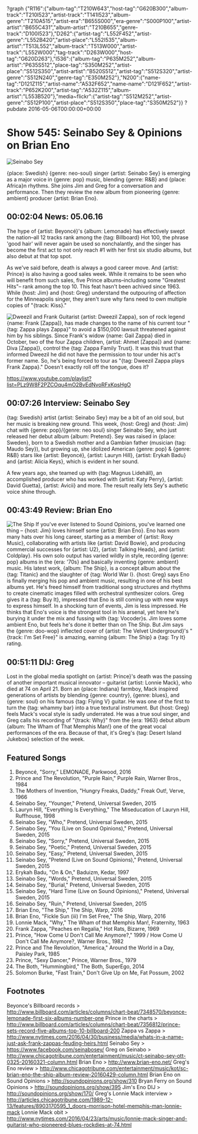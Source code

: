 ?graph {"R116":{"album-tag":"T210W643","host-tag":"G620B300","album-track":"T210I523","artist-track":"T141I523","album-genre":"T210A515","artist-era":"B655S000","era-genre":"S000P100","artist-artist":"B655C431","album-artist":"T210B655","genre-track":"D100I523"},"D262":{"artist-tag":"L552F452","artist-genre":"L552B420","artist-place":"L552I535","album-artist":"T513L552","album-track":"T513W000","artist-track":"L552W000","tag-track":"D263W000","host-tag":"G620D263"},"I536":{"album-tag":"P635M252","album-artist":"P635S512","place-tag":"S350M252","artist-place":"S512S350","artist-artist":"B520S512","artist-tag":"S512S320","artist-genre":"S512N240","genre-tag":"E350M252"},"N200":{"name-tag":"D121Z115","artist-name":"A532F652","name-name":"D121F652","artist-track":"P652K200","artist-tag":"A532Z115","album-artist":"L553B520"},"media~flickr":{"artist-tag":"S512M252","artist-genre":"S512P100","artist-place":"S512S350","place-tag":"S350M252"}}
?pubdate 2016-05-06T00:00:00+00:00

# Show 545: Seinabo Sey & Opinions on Brian Eno

![Seinabo Sey](https://sound-images.s3.amazonaws.com/images/2016/seinabosey_web.jpg)

{place: Swedish} {genre: neo-soul} singer {artist: Seinabo Sey} is emerging as a major voice in {genre: pop} music, blending {genre: R&B} and {place: Africa}n rhythms. She joins Jim and Greg for a conversation and performance. Then they review the new album from pioneering {genre: ambient} producer {artist: Brian Eno}.


## 00:02:04 News: 05.06.16
The hype of {artist: Beyoncé}'s {album: Lemonade} has effectively swept the nation–all 12 tracks rank among the {tag: Billboard} Hot 100, the phrase 'good hair' will never again be used so nonchalantly, and the singer has become the first act to not only reach #1 with her first six studio albums, but also debut at that top spot. 

As we've said before, death is always a good career move. And {artist: Prince} is also having a good sales week. While it remains to be seen who will benefit from such sales,  five Prince albums–including some "Greatest Hits"– rank among the top 10. This feat hasn't been achived since 1963. While {host: Jim} and {host: Greg} understand the outpouring of affection for the Minneapolis singer, they aren't sure why fans need to own multiple copies of "{track: Kiss}."

![Dweezil and Frank](https://sound-images.s3.amazonaws.com/images/2016/dweezilfrank.jpg)
Guitarist {artist: Dweezil Zappa}, son of rock legend {name: Frank [Zappa]}, has made changes to the name of his current tour "{tag: Zappa plays Zappa}" to avoid a  $150,000 lawsuit threatened against him by his siblings. Since Frank's widow {name: Gail Zappa} died in October, two of the four Zappa children, {artist: Ahmet [Zappa]} and {name: Diva [Zappa]}, control the {tag: Zappa Family Trust}. It was this trust that informed Dweezil he did not have the permission to tour under his act's former name. So, he's being forced to tour as "{tag: Dweezil Zappa plays Frank Zappa}." Doesn't exactly roll off the tongue, does it?

https://www.youtube.com/playlist?list=PLz9W8F2PZCOqu4mO2BvEdNvoRFxKpsHgO

## 00:07:26 Interview: Seinabo Sey

{tag: Swedish} artist {artist: Seinabo Sey} may be a bit of an old soul, but her music is breaking new ground. This week, {host: Greg} and {host: Jim} chat with {genre: pop}/{genre: neo soul} singer Seinabo Sey, who just released her debut album {album: Pretend}. Sey was raised in {place: Sweden}, born to a Swedish mother and a Gambian father (musician {tag: Maudo Sey}), but growing up, she idolized American {genre: pop} & {genre: R&B} stars like {artist: Beyoncé}, {artist: Lauryn Hill}, {artist: Erykah Badu} and {artist: Alicia Keys}, which is evident in her sound.

A few years ago, she teamed up with {tag: Magnus Lidehäll}, an accomplished producer who has worked with {artist: Katy Perry}, {artist: David Guetta}, {artist: Avicii} and more. The result really lets Sey's authetic voice shine through. 


## 00:43:49 Review: Brian Eno
![The Ship](http://is1.mzstatic.com/image/thumb/Music69/v4/06/b3/54/06b354fc-8355-ef6f-d955-5cec9fa632ee/source/600x600bb.jpg "38124/1083897139")
If you've ever listened to Sound Opinions, you've learned one thing – {host: Jim} loves himself some {artist: Brian Eno}. Eno has worn many hats over his long career, starting as a member of {artist: Roxy Music}, collaborating with artists like {artist: David Bowie}, and producing commercial successes for {artist: U2}, {artist: Talking Heads}, and {artist: Coldplay}. His own solo output has varied wildly in style, recording {genre: pop} albums in the {era: '70s} and basically inventing {genre: ambient} music. His latest work, {album: The Ship}, is a concept album about the {tag: Titanic} and the slaughter of {tag: World War I}. {host: Greg} says Eno is finally merging his pop and ambient music, resulting in one of his best albums yet. He's freed himself from traditional song structures and rhythms to create cinematic images filled with orchestral synthesizer colors. Greg gives it a {tag: Buy It}, impressed that Eno is still coming up with new ways to express himself. In a shocking turn of events, Jim is less impressed. He thinks that Eno's voice is the strongest tool in his arsenal, yet here he's burying it under the mix and fussing with {tag: Vocoder}s. Jim loves some ambient Eno, but feels he's done it better than on The Ship. But Jim says the {genre: doo-wop} inflected cover of {artist: The Velvet Underground}'s "{track: I'm Set Free}" is amazing, earning {album: The Ship} a {tag: Try It} rating.


## 00:51:11 DIJ: Greg
Lost in the global media spotlight on {artist: Prince}'s death was the passing of another important musical innovator – guitarist {artist: Lonnie Mack}, who died at 74 on April 21. Born an {place: Indiana} farmboy, Mack inspired generations of artists by blending {genre: country}, {genre: blues}, and {genre: soul} on his famous {tag: Flying V} guitar. He was one of the first to turn the {tag: whammy bar} into a true textural instrument. But {host: Greg} feels Mack's vocal style is sadly underrated. He was a true soul singer, and Greg calls his recording of "{track: Why}" from the {era: 1963} debut album {album: The Wham of That Memphis Man!} one of the great vocal performances of the era. Because of that, it's Greg's {tag: Desert Island Jukebox} selection of the week.

## Featured Songs

1. Beyoncé, "Sorry," LEMONADE, Parkwood, 2016 
1. Prince and The Revolution, "Purple Rain," Purple Rain, Warner Bros., 1984 
1. The Mothers of Invention, "Hungry Freaks, Daddy," Freak Out!, Verve, 1966 
1. Seinabo Sey, "Younger," Pretend, Universal Sweden, 2015 
1. Lauryn Hill, "Everything Is Everything," The Miseducation of Lauryn Hill, Ruffhouse, 1998 
1. Seinabo Sey, "Who," Pretend, Universal Sweden, 2015 
1. Seinabo Sey, "You (Live on Sound Opinions)," Pretend, Universal Sweden, 2015 
1. Seinabo Sey, "Sorry," Pretend, Universal Sweden, 2015 
1. Seinabo Sey, "Poetic," Pretend, Universal Sweden, 2015 
1. Seinabo Sey, "Easy," Pretend, Universal Sweden, 2015 
1. Seinabo Sey, "Pretend (Live on Sound Opinions)," Pretend, Universal Sweden, 2015 
1. Erykah Badu, "On & On," Baduizm, Kedar, 1997 
1. Seinabo Sey, "Words," Pretend, Universal Sweden, 2015 
1. Seinabo Sey, "Burial," Pretend, Universal Sweden, 2015
1. Seinabo Sey, "Hard Time (Live on Sound Opinions)," Pretend, Universal Sweden, 2015 
1. Seinabo Sey, "Ruin," Pretend, Universal Sweden, 2015 
1. Brian Eno, "The Ship," The Ship, Warp, 2016 
1. Brian Eno, "Fickle Sun (iii) I'm Set Free," The Ship, Warp, 2016
1. Lonnie Mack, "Why," The Wham of that Memphis Man!, Fraternity, 1963 
1. Frank Zappa, "Peaches en Regalia," Hot Rats, Bizarre, 1969 
1. Prince, "How Come U Don't Call Me Anymore?," 1999 / How Come U Don't Call Me Anymore?,  Warner Bros., 1982 
1. Prince and The Revolution, "America," Around the World in a Day, Paisley Park, 1985 
1. Prince, "Sexy Dancer," Prince, Warner Bros., 1979
1. The Both, "Hummingbird," The Both, SuperEgo, 2014 
1. Solomon Burke, "Fast Train," Don't Give Up on Me, Fat Possum, 2002 

## Footnotes
Beyonce's Billboard records > http://www.billboard.com/articles/columns/chart-beat/7348570/beyonce-lemonade-first-six-albums-number-one
Prince in the charts > http://www.billboard.com/articles/columns/chart-beat/7356812/prince-sets-record-five-albums-top-10-billboard-200
Zappa vs Zappa > http://www.nytimes.com/2016/04/30/business/media/whats-in-a-name-just-ask-frank-zappas-feuding-heirs.html
Seinabo Sey > https://www.facebook.com/seinabosey/
Greg on Seinabo > http://www.chicagotribune.com/entertainment/music/ct-seinabo-sey-ott-0325-20160321-column.html
Brian Eno > http://www.brian-eno.net/
Greg's Eno review > http://www.chicagotribune.com/entertainment/music/kot/sc-brian-eno-the-ship-album-review-20160429-column.html
Brian Eno on Sound Opinions > http://soundopinions.org/show/310
Bryan Ferry on Sound Opinions > http://soundopinions.org/show/395
Jim's Eno DIJ > http://soundopinions.org/show/170/
Greg's Lonnie Mack interview > http://articles.chicagotribune.com/1989-12-13/features/8903170595_1_doors-morrison-hotel-memphis-man-lonnie-mack
Lonnie Mack obit > http://www.nytimes.com/2016/04/23/arts/music/lonnie-mack-singer-and-guitarist-who-pioneered-blues-rockdies-at-74.html